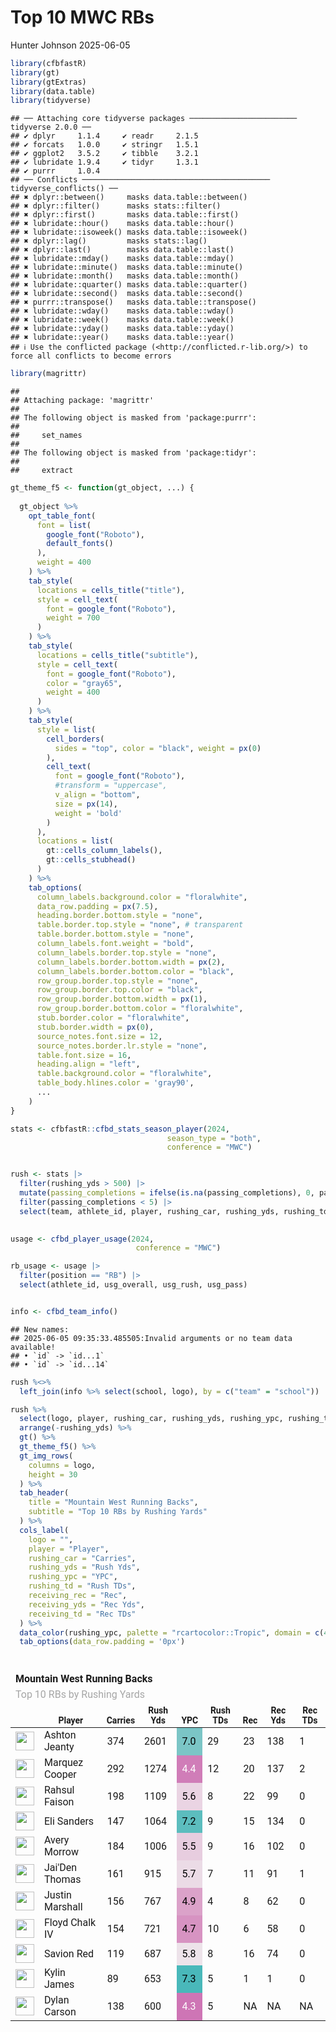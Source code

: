 Top 10 MWC RBs
================
Hunter Johnson
2025-06-05

``` r
library(cfbfastR)
library(gt)
library(gtExtras)
library(data.table)
library(tidyverse)
```

    ## ── Attaching core tidyverse packages ──────────────────────── tidyverse 2.0.0 ──
    ## ✔ dplyr     1.1.4     ✔ readr     2.1.5
    ## ✔ forcats   1.0.0     ✔ stringr   1.5.1
    ## ✔ ggplot2   3.5.2     ✔ tibble    3.2.1
    ## ✔ lubridate 1.9.4     ✔ tidyr     1.3.1
    ## ✔ purrr     1.0.4     
    ## ── Conflicts ────────────────────────────────────────── tidyverse_conflicts() ──
    ## ✖ dplyr::between()     masks data.table::between()
    ## ✖ dplyr::filter()      masks stats::filter()
    ## ✖ dplyr::first()       masks data.table::first()
    ## ✖ lubridate::hour()    masks data.table::hour()
    ## ✖ lubridate::isoweek() masks data.table::isoweek()
    ## ✖ dplyr::lag()         masks stats::lag()
    ## ✖ dplyr::last()        masks data.table::last()
    ## ✖ lubridate::mday()    masks data.table::mday()
    ## ✖ lubridate::minute()  masks data.table::minute()
    ## ✖ lubridate::month()   masks data.table::month()
    ## ✖ lubridate::quarter() masks data.table::quarter()
    ## ✖ lubridate::second()  masks data.table::second()
    ## ✖ purrr::transpose()   masks data.table::transpose()
    ## ✖ lubridate::wday()    masks data.table::wday()
    ## ✖ lubridate::week()    masks data.table::week()
    ## ✖ lubridate::yday()    masks data.table::yday()
    ## ✖ lubridate::year()    masks data.table::year()
    ## ℹ Use the conflicted package (<http://conflicted.r-lib.org/>) to force all conflicts to become errors

``` r
library(magrittr)
```

    ## 
    ## Attaching package: 'magrittr'
    ## 
    ## The following object is masked from 'package:purrr':
    ## 
    ##     set_names
    ## 
    ## The following object is masked from 'package:tidyr':
    ## 
    ##     extract

``` r
gt_theme_f5 <- function(gt_object, ...) {
  
  gt_object %>%
    opt_table_font(
      font = list(
        google_font("Roboto"),
        default_fonts()
      ),
      weight = 400
    ) %>%
    tab_style(
      locations = cells_title("title"),
      style = cell_text(
        font = google_font("Roboto"),
        weight = 700
      )
    ) %>%
    tab_style(
      locations = cells_title("subtitle"),
      style = cell_text(
        font = google_font("Roboto"),
        color = "gray65",
        weight = 400
      )
    ) %>%
    tab_style(
      style = list(
        cell_borders(
          sides = "top", color = "black", weight = px(0)
        ),
        cell_text(
          font = google_font("Roboto"),
          #transform = "uppercase",
          v_align = "bottom",
          size = px(14),
          weight = 'bold'
        )
      ),
      locations = list(
        gt::cells_column_labels(),
        gt::cells_stubhead()
      )
    ) %>%
    tab_options(
      column_labels.background.color = "floralwhite",
      data_row.padding = px(7.5),
      heading.border.bottom.style = "none",
      table.border.top.style = "none", # transparent
      table.border.bottom.style = "none",
      column_labels.font.weight = "bold", 
      column_labels.border.top.style = "none",
      column_labels.border.bottom.width = px(2),
      column_labels.border.bottom.color = "black",
      row_group.border.top.style = "none",
      row_group.border.top.color = "black",
      row_group.border.bottom.width = px(1),
      row_group.border.bottom.color = "floralwhite",
      stub.border.color = "floralwhite",
      stub.border.width = px(0),
      source_notes.font.size = 12,
      source_notes.border.lr.style = "none",
      table.font.size = 16,
      heading.align = "left",
      table.background.color = "floralwhite",
      table_body.hlines.color = 'gray90',
      ...
    )
}
```

``` r
stats <- cfbfastR::cfbd_stats_season_player(2024,
                                   season_type = "both",
                                   conference = "MWC") 


rush <- stats |>
  filter(rushing_yds > 500) |>
  mutate(passing_completions = ifelse(is.na(passing_completions), 0, passing_completions)) |>
  filter(passing_completions < 5) |>
  select(team, athlete_id, player, rushing_car, rushing_yds, rushing_td, rushing_long, rushing_ypc, fumbles_lost, fumbles_fum, receiving_rec, receiving_yds, receiving_td, receiving_long)
  

usage <- cfbd_player_usage(2024,
                            conference = "MWC")

rb_usage <- usage |>
  filter(position == "RB") |>
  select(athlete_id, usg_overall, usg_rush, usg_pass)


info <- cfbd_team_info()
```

    ## New names:
    ## 2025-06-05 09:35:33.485505:Invalid arguments or no team data available!
    ## • `id` -> `id...1`
    ## • `id` -> `id...14`

``` r
rush %<>%
  left_join(info %>% select(school, logo), by = c("team" = "school"))
```

``` r
rush %>%
  select(logo, player, rushing_car, rushing_yds, rushing_ypc, rushing_td, receiving_rec, receiving_yds, receiving_td) %>%
  arrange(-rushing_yds) %>%
  gt() %>%
  gt_theme_f5() %>%
  gt_img_rows(
    columns = logo,
    height = 30
  ) %>%
  tab_header(
    title = "Mountain West Running Backs",
    subtitle = "Top 10 RBs by Rushing Yards"
  ) %>%
  cols_label(
    logo = "",
    player = "Player",
    rushing_car = "Carries",
    rushing_yds = "Rush Yds",
    rushing_ypc = "YPC",
    rushing_td = "Rush TDs",
    receiving_rec = "Rec",
    receiving_yds = "Rec Yds",
    receiving_td = "Rec TDs"
  ) %>%
  data_color(rushing_ypc, palette = "rcartocolor::Tropic", domain = c(4, 8), reverse = T) %>% 
  tab_options(data_row.padding = '0px')
```

<div id="ckwotkgand" style="padding-left:0px;padding-right:0px;padding-top:10px;padding-bottom:10px;overflow-x:auto;overflow-y:auto;width:auto;height:auto;">
<style>@import url("https://fonts.googleapis.com/css2?family=Roboto:ital,wght@0,100;0,200;0,300;0,400;0,500;0,600;0,700;0,800;0,900;1,100;1,200;1,300;1,400;1,500;1,600;1,700;1,800;1,900&display=swap");
@import url("https://fonts.googleapis.com/css2?family=Roboto:ital,wght@0,100;0,200;0,300;0,400;0,500;0,600;0,700;0,800;0,900;1,100;1,200;1,300;1,400;1,500;1,600;1,700;1,800;1,900&display=swap");
@import url("https://fonts.googleapis.com/css2?family=Roboto:ital,wght@0,100;0,200;0,300;0,400;0,500;0,600;0,700;0,800;0,900;1,100;1,200;1,300;1,400;1,500;1,600;1,700;1,800;1,900&display=swap");
@import url("https://fonts.googleapis.com/css2?family=Roboto:ital,wght@0,100;0,200;0,300;0,400;0,500;0,600;0,700;0,800;0,900;1,100;1,200;1,300;1,400;1,500;1,600;1,700;1,800;1,900&display=swap");
#ckwotkgand table {
  font-family: Roboto, system-ui, 'Segoe UI', Helvetica, Arial, sans-serif, 'Apple Color Emoji', 'Segoe UI Emoji', 'Segoe UI Symbol', 'Noto Color Emoji';
  -webkit-font-smoothing: antialiased;
  -moz-osx-font-smoothing: grayscale;
}
&#10;#ckwotkgand thead, #ckwotkgand tbody, #ckwotkgand tfoot, #ckwotkgand tr, #ckwotkgand td, #ckwotkgand th {
  border-style: none;
}
&#10;#ckwotkgand p {
  margin: 0;
  padding: 0;
}
&#10;#ckwotkgand .gt_table {
  display: table;
  border-collapse: collapse;
  line-height: normal;
  margin-left: auto;
  margin-right: auto;
  color: #333333;
  font-size: 16px;
  font-weight: 400;
  font-style: normal;
  background-color: #FFFAF0;
  width: auto;
  border-top-style: none;
  border-top-width: 2px;
  border-top-color: #A8A8A8;
  border-right-style: none;
  border-right-width: 2px;
  border-right-color: #D3D3D3;
  border-bottom-style: none;
  border-bottom-width: 2px;
  border-bottom-color: #A8A8A8;
  border-left-style: none;
  border-left-width: 2px;
  border-left-color: #D3D3D3;
}
&#10;#ckwotkgand .gt_caption {
  padding-top: 4px;
  padding-bottom: 4px;
}
&#10;#ckwotkgand .gt_title {
  color: #333333;
  font-size: 125%;
  font-weight: initial;
  padding-top: 4px;
  padding-bottom: 4px;
  padding-left: 5px;
  padding-right: 5px;
  border-bottom-color: #FFFAF0;
  border-bottom-width: 0;
}
&#10;#ckwotkgand .gt_subtitle {
  color: #333333;
  font-size: 85%;
  font-weight: initial;
  padding-top: 3px;
  padding-bottom: 5px;
  padding-left: 5px;
  padding-right: 5px;
  border-top-color: #FFFAF0;
  border-top-width: 0;
}
&#10;#ckwotkgand .gt_heading {
  background-color: #FFFAF0;
  text-align: left;
  border-bottom-color: #FFFAF0;
  border-left-style: none;
  border-left-width: 1px;
  border-left-color: #D3D3D3;
  border-right-style: none;
  border-right-width: 1px;
  border-right-color: #D3D3D3;
}
&#10;#ckwotkgand .gt_bottom_border {
  border-bottom-style: none;
  border-bottom-width: 2px;
  border-bottom-color: #D3D3D3;
}
&#10;#ckwotkgand .gt_col_headings {
  border-top-style: none;
  border-top-width: 2px;
  border-top-color: #D3D3D3;
  border-bottom-style: solid;
  border-bottom-width: 2px;
  border-bottom-color: #000000;
  border-left-style: none;
  border-left-width: 1px;
  border-left-color: #D3D3D3;
  border-right-style: none;
  border-right-width: 1px;
  border-right-color: #D3D3D3;
}
&#10;#ckwotkgand .gt_col_heading {
  color: #333333;
  background-color: #FFFAF0;
  font-size: 100%;
  font-weight: bold;
  text-transform: inherit;
  border-left-style: none;
  border-left-width: 1px;
  border-left-color: #D3D3D3;
  border-right-style: none;
  border-right-width: 1px;
  border-right-color: #D3D3D3;
  vertical-align: bottom;
  padding-top: 5px;
  padding-bottom: 6px;
  padding-left: 5px;
  padding-right: 5px;
  overflow-x: hidden;
}
&#10;#ckwotkgand .gt_column_spanner_outer {
  color: #333333;
  background-color: #FFFAF0;
  font-size: 100%;
  font-weight: bold;
  text-transform: inherit;
  padding-top: 0;
  padding-bottom: 0;
  padding-left: 4px;
  padding-right: 4px;
}
&#10;#ckwotkgand .gt_column_spanner_outer:first-child {
  padding-left: 0;
}
&#10;#ckwotkgand .gt_column_spanner_outer:last-child {
  padding-right: 0;
}
&#10;#ckwotkgand .gt_column_spanner {
  border-bottom-style: solid;
  border-bottom-width: 2px;
  border-bottom-color: #000000;
  vertical-align: bottom;
  padding-top: 5px;
  padding-bottom: 5px;
  overflow-x: hidden;
  display: inline-block;
  width: 100%;
}
&#10;#ckwotkgand .gt_spanner_row {
  border-bottom-style: hidden;
}
&#10;#ckwotkgand .gt_group_heading {
  padding-top: 8px;
  padding-bottom: 8px;
  padding-left: 5px;
  padding-right: 5px;
  color: #333333;
  background-color: #FFFAF0;
  font-size: 100%;
  font-weight: initial;
  text-transform: inherit;
  border-top-style: none;
  border-top-width: 2px;
  border-top-color: #000000;
  border-bottom-style: solid;
  border-bottom-width: 1px;
  border-bottom-color: #FFFAF0;
  border-left-style: none;
  border-left-width: 1px;
  border-left-color: #D3D3D3;
  border-right-style: none;
  border-right-width: 1px;
  border-right-color: #D3D3D3;
  vertical-align: middle;
  text-align: left;
}
&#10;#ckwotkgand .gt_empty_group_heading {
  padding: 0.5px;
  color: #333333;
  background-color: #FFFAF0;
  font-size: 100%;
  font-weight: initial;
  border-top-style: none;
  border-top-width: 2px;
  border-top-color: #000000;
  border-bottom-style: solid;
  border-bottom-width: 1px;
  border-bottom-color: #FFFAF0;
  vertical-align: middle;
}
&#10;#ckwotkgand .gt_from_md > :first-child {
  margin-top: 0;
}
&#10;#ckwotkgand .gt_from_md > :last-child {
  margin-bottom: 0;
}
&#10;#ckwotkgand .gt_row {
  padding-top: 0px;
  padding-bottom: 0px;
  padding-left: 5px;
  padding-right: 5px;
  margin: 10px;
  border-top-style: solid;
  border-top-width: 1px;
  border-top-color: #E5E5E5;
  border-left-style: none;
  border-left-width: 1px;
  border-left-color: #D3D3D3;
  border-right-style: none;
  border-right-width: 1px;
  border-right-color: #D3D3D3;
  vertical-align: middle;
  overflow-x: hidden;
}
&#10;#ckwotkgand .gt_stub {
  color: #333333;
  background-color: #FFFAF0;
  font-size: 100%;
  font-weight: initial;
  text-transform: inherit;
  border-right-style: solid;
  border-right-width: 0px;
  border-right-color: #FFFAF0;
  padding-left: 5px;
  padding-right: 5px;
}
&#10;#ckwotkgand .gt_stub_row_group {
  color: #333333;
  background-color: #FFFAF0;
  font-size: 100%;
  font-weight: initial;
  text-transform: inherit;
  border-right-style: solid;
  border-right-width: 2px;
  border-right-color: #D3D3D3;
  padding-left: 5px;
  padding-right: 5px;
  vertical-align: top;
}
&#10;#ckwotkgand .gt_row_group_first td {
  border-top-width: 2px;
}
&#10;#ckwotkgand .gt_row_group_first th {
  border-top-width: 2px;
}
&#10;#ckwotkgand .gt_summary_row {
  color: #333333;
  background-color: #FFFAF0;
  text-transform: inherit;
  padding-top: 8px;
  padding-bottom: 8px;
  padding-left: 5px;
  padding-right: 5px;
}
&#10;#ckwotkgand .gt_first_summary_row {
  border-top-style: solid;
  border-top-color: #D3D3D3;
}
&#10;#ckwotkgand .gt_first_summary_row.thick {
  border-top-width: 2px;
}
&#10;#ckwotkgand .gt_last_summary_row {
  padding-top: 8px;
  padding-bottom: 8px;
  padding-left: 5px;
  padding-right: 5px;
  border-bottom-style: solid;
  border-bottom-width: 2px;
  border-bottom-color: #D3D3D3;
}
&#10;#ckwotkgand .gt_grand_summary_row {
  color: #333333;
  background-color: #FFFAF0;
  text-transform: inherit;
  padding-top: 8px;
  padding-bottom: 8px;
  padding-left: 5px;
  padding-right: 5px;
}
&#10;#ckwotkgand .gt_first_grand_summary_row {
  padding-top: 8px;
  padding-bottom: 8px;
  padding-left: 5px;
  padding-right: 5px;
  border-top-style: double;
  border-top-width: 6px;
  border-top-color: #D3D3D3;
}
&#10;#ckwotkgand .gt_last_grand_summary_row_top {
  padding-top: 8px;
  padding-bottom: 8px;
  padding-left: 5px;
  padding-right: 5px;
  border-bottom-style: double;
  border-bottom-width: 6px;
  border-bottom-color: #D3D3D3;
}
&#10;#ckwotkgand .gt_striped {
  background-color: rgba(128, 128, 128, 0.05);
}
&#10;#ckwotkgand .gt_table_body {
  border-top-style: solid;
  border-top-width: 2px;
  border-top-color: #D3D3D3;
  border-bottom-style: solid;
  border-bottom-width: 2px;
  border-bottom-color: #D3D3D3;
}
&#10;#ckwotkgand .gt_footnotes {
  color: #333333;
  background-color: #FFFAF0;
  border-bottom-style: none;
  border-bottom-width: 2px;
  border-bottom-color: #D3D3D3;
  border-left-style: none;
  border-left-width: 2px;
  border-left-color: #D3D3D3;
  border-right-style: none;
  border-right-width: 2px;
  border-right-color: #D3D3D3;
}
&#10;#ckwotkgand .gt_footnote {
  margin: 0px;
  font-size: 90%;
  padding-top: 4px;
  padding-bottom: 4px;
  padding-left: 5px;
  padding-right: 5px;
}
&#10;#ckwotkgand .gt_sourcenotes {
  color: #333333;
  background-color: #FFFAF0;
  border-bottom-style: none;
  border-bottom-width: 2px;
  border-bottom-color: #D3D3D3;
  border-left-style: none;
  border-left-width: 2px;
  border-left-color: #D3D3D3;
  border-right-style: none;
  border-right-width: 2px;
  border-right-color: #D3D3D3;
}
&#10;#ckwotkgand .gt_sourcenote {
  font-size: 12px;
  padding-top: 4px;
  padding-bottom: 4px;
  padding-left: 5px;
  padding-right: 5px;
}
&#10;#ckwotkgand .gt_left {
  text-align: left;
}
&#10;#ckwotkgand .gt_center {
  text-align: center;
}
&#10;#ckwotkgand .gt_right {
  text-align: right;
  font-variant-numeric: tabular-nums;
}
&#10;#ckwotkgand .gt_font_normal {
  font-weight: normal;
}
&#10;#ckwotkgand .gt_font_bold {
  font-weight: bold;
}
&#10;#ckwotkgand .gt_font_italic {
  font-style: italic;
}
&#10;#ckwotkgand .gt_super {
  font-size: 65%;
}
&#10;#ckwotkgand .gt_footnote_marks {
  font-size: 75%;
  vertical-align: 0.4em;
  position: initial;
}
&#10;#ckwotkgand .gt_asterisk {
  font-size: 100%;
  vertical-align: 0;
}
&#10;#ckwotkgand .gt_indent_1 {
  text-indent: 5px;
}
&#10;#ckwotkgand .gt_indent_2 {
  text-indent: 10px;
}
&#10;#ckwotkgand .gt_indent_3 {
  text-indent: 15px;
}
&#10;#ckwotkgand .gt_indent_4 {
  text-indent: 20px;
}
&#10;#ckwotkgand .gt_indent_5 {
  text-indent: 25px;
}
&#10;#ckwotkgand .katex-display {
  display: inline-flex !important;
  margin-bottom: 0.75em !important;
}
&#10;#ckwotkgand div.Reactable > div.rt-table > div.rt-thead > div.rt-tr.rt-tr-group-header > div.rt-th-group:after {
  height: 0px !important;
}
</style>
<table class="gt_table" data-quarto-disable-processing="false" data-quarto-bootstrap="false">
  <thead>
    <tr class="gt_heading">
      <td colspan="9" class="gt_heading gt_title gt_font_normal" style="font-family: Roboto; font-weight: 700;">Mountain West Running Backs</td>
    </tr>
    <tr class="gt_heading">
      <td colspan="9" class="gt_heading gt_subtitle gt_font_normal gt_bottom_border" style="color: #A6A6A6; font-family: Roboto; font-weight: 400;">Top 10 RBs by Rushing Yards</td>
    </tr>
    <tr class="gt_col_headings">
      <th class="gt_col_heading gt_columns_bottom_border gt_left" rowspan="1" colspan="1" style="border-top-width: 0px; border-top-style: solid; border-top-color: black; font-family: Roboto; font-size: 14px; vertical-align: bottom; font-weight: bold;" scope="col" id="logo"></th>
      <th class="gt_col_heading gt_columns_bottom_border gt_left" rowspan="1" colspan="1" style="border-top-width: 0px; border-top-style: solid; border-top-color: black; font-family: Roboto; font-size: 14px; vertical-align: bottom; font-weight: bold;" scope="col" id="player">Player</th>
      <th class="gt_col_heading gt_columns_bottom_border gt_right" rowspan="1" colspan="1" style="border-top-width: 0px; border-top-style: solid; border-top-color: black; font-family: Roboto; font-size: 14px; vertical-align: bottom; font-weight: bold;" scope="col" id="rushing_car">Carries</th>
      <th class="gt_col_heading gt_columns_bottom_border gt_right" rowspan="1" colspan="1" style="border-top-width: 0px; border-top-style: solid; border-top-color: black; font-family: Roboto; font-size: 14px; vertical-align: bottom; font-weight: bold;" scope="col" id="rushing_yds">Rush Yds</th>
      <th class="gt_col_heading gt_columns_bottom_border gt_right" rowspan="1" colspan="1" style="border-top-width: 0px; border-top-style: solid; border-top-color: black; font-family: Roboto; font-size: 14px; vertical-align: bottom; font-weight: bold;" scope="col" id="rushing_ypc">YPC</th>
      <th class="gt_col_heading gt_columns_bottom_border gt_right" rowspan="1" colspan="1" style="border-top-width: 0px; border-top-style: solid; border-top-color: black; font-family: Roboto; font-size: 14px; vertical-align: bottom; font-weight: bold;" scope="col" id="rushing_td">Rush TDs</th>
      <th class="gt_col_heading gt_columns_bottom_border gt_right" rowspan="1" colspan="1" style="border-top-width: 0px; border-top-style: solid; border-top-color: black; font-family: Roboto; font-size: 14px; vertical-align: bottom; font-weight: bold;" scope="col" id="receiving_rec">Rec</th>
      <th class="gt_col_heading gt_columns_bottom_border gt_right" rowspan="1" colspan="1" style="border-top-width: 0px; border-top-style: solid; border-top-color: black; font-family: Roboto; font-size: 14px; vertical-align: bottom; font-weight: bold;" scope="col" id="receiving_yds">Rec Yds</th>
      <th class="gt_col_heading gt_columns_bottom_border gt_right" rowspan="1" colspan="1" style="border-top-width: 0px; border-top-style: solid; border-top-color: black; font-family: Roboto; font-size: 14px; vertical-align: bottom; font-weight: bold;" scope="col" id="receiving_td">Rec TDs</th>
    </tr>
  </thead>
  <tbody class="gt_table_body">
    <tr><td headers="logo" class="gt_row gt_left"><img src="http://a.espncdn.com/i/teamlogos/ncaa/500/68.png" style="height:30px;"></td>
<td headers="player" class="gt_row gt_left">Ashton Jeanty</td>
<td headers="rushing_car" class="gt_row gt_right">374</td>
<td headers="rushing_yds" class="gt_row gt_right">2601</td>
<td headers="rushing_ypc" class="gt_row gt_right" style="background-color: #7BC5C6; color: #000000;">7.0</td>
<td headers="rushing_td" class="gt_row gt_right">29</td>
<td headers="receiving_rec" class="gt_row gt_right">23</td>
<td headers="receiving_yds" class="gt_row gt_right">138</td>
<td headers="receiving_td" class="gt_row gt_right">1</td></tr>
    <tr><td headers="logo" class="gt_row gt_left"><img src="http://a.espncdn.com/i/teamlogos/ncaa/500/21.png" style="height:30px;"></td>
<td headers="player" class="gt_row gt_left">Marquez Cooper</td>
<td headers="rushing_car" class="gt_row gt_right">292</td>
<td headers="rushing_yds" class="gt_row gt_right">1274</td>
<td headers="rushing_ypc" class="gt_row gt_right" style="background-color: #D07DB8; color: #FFFFFF;">4.4</td>
<td headers="rushing_td" class="gt_row gt_right">12</td>
<td headers="receiving_rec" class="gt_row gt_right">20</td>
<td headers="receiving_yds" class="gt_row gt_right">137</td>
<td headers="receiving_td" class="gt_row gt_right">2</td></tr>
    <tr><td headers="logo" class="gt_row gt_left"><img src="http://a.espncdn.com/i/teamlogos/ncaa/500/328.png" style="height:30px;"></td>
<td headers="player" class="gt_row gt_left">Rahsul Faison</td>
<td headers="rushing_car" class="gt_row gt_right">198</td>
<td headers="rushing_yds" class="gt_row gt_right">1109</td>
<td headers="rushing_ypc" class="gt_row gt_right" style="background-color: #EAD4E3; color: #000000;">5.6</td>
<td headers="rushing_td" class="gt_row gt_right">8</td>
<td headers="receiving_rec" class="gt_row gt_right">22</td>
<td headers="receiving_yds" class="gt_row gt_right">99</td>
<td headers="receiving_td" class="gt_row gt_right">0</td></tr>
    <tr><td headers="logo" class="gt_row gt_left"><img src="http://a.espncdn.com/i/teamlogos/ncaa/500/167.png" style="height:30px;"></td>
<td headers="player" class="gt_row gt_left">Eli Sanders</td>
<td headers="rushing_car" class="gt_row gt_right">147</td>
<td headers="rushing_yds" class="gt_row gt_right">1064</td>
<td headers="rushing_ypc" class="gt_row gt_right" style="background-color: #5CBDBE; color: #000000;">7.2</td>
<td headers="rushing_td" class="gt_row gt_right">9</td>
<td headers="receiving_rec" class="gt_row gt_right">15</td>
<td headers="receiving_yds" class="gt_row gt_right">134</td>
<td headers="receiving_td" class="gt_row gt_right">0</td></tr>
    <tr><td headers="logo" class="gt_row gt_left"><img src="http://a.espncdn.com/i/teamlogos/ncaa/500/36.png" style="height:30px;"></td>
<td headers="player" class="gt_row gt_left">Avery Morrow</td>
<td headers="rushing_car" class="gt_row gt_right">184</td>
<td headers="rushing_yds" class="gt_row gt_right">1006</td>
<td headers="rushing_ypc" class="gt_row gt_right" style="background-color: #E7CDDF; color: #000000;">5.5</td>
<td headers="rushing_td" class="gt_row gt_right">9</td>
<td headers="receiving_rec" class="gt_row gt_right">16</td>
<td headers="receiving_yds" class="gt_row gt_right">102</td>
<td headers="receiving_td" class="gt_row gt_right">0</td></tr>
    <tr><td headers="logo" class="gt_row gt_left"><img src="http://a.espncdn.com/i/teamlogos/ncaa/500/2439.png" style="height:30px;"></td>
<td headers="player" class="gt_row gt_left">Jai'Den Thomas</td>
<td headers="rushing_car" class="gt_row gt_right">161</td>
<td headers="rushing_yds" class="gt_row gt_right">915</td>
<td headers="rushing_ypc" class="gt_row gt_right" style="background-color: #EBDBE6; color: #000000;">5.7</td>
<td headers="rushing_td" class="gt_row gt_right">7</td>
<td headers="receiving_rec" class="gt_row gt_right">11</td>
<td headers="receiving_yds" class="gt_row gt_right">91</td>
<td headers="receiving_td" class="gt_row gt_right">1</td></tr>
    <tr><td headers="logo" class="gt_row gt_left"><img src="http://a.espncdn.com/i/teamlogos/ncaa/500/36.png" style="height:30px;"></td>
<td headers="player" class="gt_row gt_left">Justin Marshall</td>
<td headers="rushing_car" class="gt_row gt_right">156</td>
<td headers="rushing_yds" class="gt_row gt_right">767</td>
<td headers="rushing_ypc" class="gt_row gt_right" style="background-color: #DBA2C9; color: #000000;">4.9</td>
<td headers="rushing_td" class="gt_row gt_right">4</td>
<td headers="receiving_rec" class="gt_row gt_right">8</td>
<td headers="receiving_yds" class="gt_row gt_right">62</td>
<td headers="receiving_td" class="gt_row gt_right">0</td></tr>
    <tr><td headers="logo" class="gt_row gt_left"><img src="http://a.espncdn.com/i/teamlogos/ncaa/500/23.png" style="height:30px;"></td>
<td headers="player" class="gt_row gt_left">Floyd Chalk IV</td>
<td headers="rushing_car" class="gt_row gt_right">154</td>
<td headers="rushing_yds" class="gt_row gt_right">721</td>
<td headers="rushing_ypc" class="gt_row gt_right" style="background-color: #D793C2; color: #000000;">4.7</td>
<td headers="rushing_td" class="gt_row gt_right">10</td>
<td headers="receiving_rec" class="gt_row gt_right">6</td>
<td headers="receiving_yds" class="gt_row gt_right">58</td>
<td headers="receiving_td" class="gt_row gt_right">0</td></tr>
    <tr><td headers="logo" class="gt_row gt_left"><img src="http://a.espncdn.com/i/teamlogos/ncaa/500/2440.png" style="height:30px;"></td>
<td headers="player" class="gt_row gt_left">Savion Red</td>
<td headers="rushing_car" class="gt_row gt_right">119</td>
<td headers="rushing_yds" class="gt_row gt_right">687</td>
<td headers="rushing_ypc" class="gt_row gt_right" style="background-color: #EDE3EA; color: #000000;">5.8</td>
<td headers="rushing_td" class="gt_row gt_right">8</td>
<td headers="receiving_rec" class="gt_row gt_right">16</td>
<td headers="receiving_yds" class="gt_row gt_right">74</td>
<td headers="receiving_td" class="gt_row gt_right">0</td></tr>
    <tr><td headers="logo" class="gt_row gt_left"><img src="http://a.espncdn.com/i/teamlogos/ncaa/500/2439.png" style="height:30px;"></td>
<td headers="player" class="gt_row gt_left">Kylin James</td>
<td headers="rushing_car" class="gt_row gt_right">89</td>
<td headers="rushing_yds" class="gt_row gt_right">653</td>
<td headers="rushing_ypc" class="gt_row gt_right" style="background-color: #49B8BA; color: #000000;">7.3</td>
<td headers="rushing_td" class="gt_row gt_right">5</td>
<td headers="receiving_rec" class="gt_row gt_right">1</td>
<td headers="receiving_yds" class="gt_row gt_right">1</td>
<td headers="receiving_td" class="gt_row gt_right">0</td></tr>
    <tr><td headers="logo" class="gt_row gt_left"><img src="http://a.espncdn.com/i/teamlogos/ncaa/500/2005.png" style="height:30px;"></td>
<td headers="player" class="gt_row gt_left">Dylan Carson</td>
<td headers="rushing_car" class="gt_row gt_right">138</td>
<td headers="rushing_yds" class="gt_row gt_right">600</td>
<td headers="rushing_ypc" class="gt_row gt_right" style="background-color: #CE75B5; color: #FFFFFF;">4.3</td>
<td headers="rushing_td" class="gt_row gt_right">5</td>
<td headers="receiving_rec" class="gt_row gt_right">NA</td>
<td headers="receiving_yds" class="gt_row gt_right">NA</td>
<td headers="receiving_td" class="gt_row gt_right">NA</td></tr>
  </tbody>
  &#10;  
</table>
</div>
